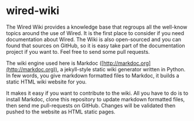 wired-wiki
==========

The Wired Wiki provides a knowledge base that regroups all the well-know topics around the use of Wired. 
It is the first place to consider if you need documentation about Wired. The Wiki is also open-sourced 
and you can found that sources on GitHub, so it is easy take part of the documentation project 
if you want to. Feel free to send some pull requests.

The wiki engine used here is Markdoc ([http://markdoc.org](http://markdoc.org)), a jekyll-style static wiki generator written in Python. In few words, you give markdown formatted files to Markdoc, it builds a static HTML wiki website for you.

It makes it easy if you want to contribute to the wiki. All you have to do is to install Markdoc, clone this repository to update markdown formatted files, then send me pull-requests on GitHub. Changes will be validated then pushed to the website as HTML static pages.
